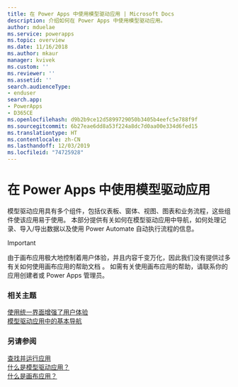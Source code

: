 ```yaml
---
title: 在 Power Apps 中使用模型驱动应用 | Microsoft Docs
description: 介绍如何在 Power Apps 中使用模型驱动应用。
author: mduelae
ms.service: powerapps
ms.topic: overview
ms.date: 11/16/2018
ms.author: mkaur
manager: kvivek
ms.custom: ''
ms.reviewer: ''
ms.assetid: ''
search.audienceType:
- enduser
search.app:
- PowerApps
- D365CE
ms.openlocfilehash: d9b2b9ce12d5899729050b3405b4eefc5e788f9f
ms.sourcegitcommit: 6b27eae6dd8a53f224a8dc7d0aa00e334d6fed15
ms.translationtype: HT
ms.contentlocale: zh-CN
ms.lasthandoff: 12/03/2019
ms.locfileid: "74725928"
---
```

# <a name="use-model-driven-apps-in-power-apps"></a>在 Power Apps 中使用模型驱动应用

模型驱动应用具有多个组件，包括仪表板、窗体、视图、图表和业务流程，这些组件使该应用易于使用。 本部分提供有关如何在模型驱动应用中导航，如何处理记录、导入/导出数据以及使用 Power Automate 自动执行流程的信息。 

> [!IMPORTANT]
> 由于画布应用极大地控制着用户体验，并且内容千变万化，因此我们没有提供过多有关如何使用画布应用的帮助文档  。 如需有关使用画布应用的帮助，请联系你的应用创建者或 Power Apps 管理员。

### <a name="related-topics"></a>相关主题

[使用统一界面增强了用户体验](unified-interface.md)<br/>
[模型驱动应用中的基本导航](navigation.md)

### <a name="see-also"></a>另请参阅

[查找并运行应用](index.md)<br/>
[什么是模型驱动应用？](/powerapps/maker/model-driven-apps/model-driven-app-overview)<br/>
[什么是画布应用？](/powerapps/maker/canvas-apps/getting-started)

